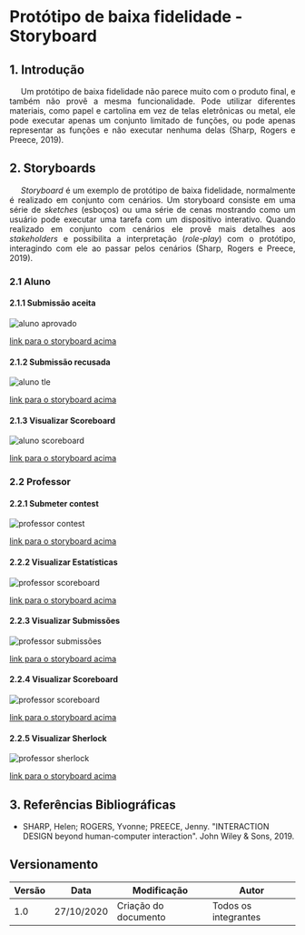 # Protótipo de baixa fidelidade - Storyboard

## 1. Introdução

<p style="text-indent: 20px; text-align: justify">
Um protótipo de baixa fidelidade não parece muito com o produto final, e também não provê a mesma funcionalidade. Pode utilizar diferentes materiais, como papel e cartolina em vez de telas eletrônicas ou metal, ele pode executar apenas um conjunto limitado de funções, ou pode apenas representar as funções e não executar nenhuma delas (Sharp, Rogers e Preece, 2019).
</p>

## 2. Storyboards

<p style="text-indent: 20px; text-align: justify">
<i>Storyboard</i> é um exemplo de protótipo de baixa fidelidade, normalmente é realizado em conjunto com cenários. Um storyboard consiste em uma série de <i>sketches</i> (esboços) ou uma série de cenas mostrando como um usuário pode executar uma tarefa com um dispositivo interativo. Quando realizado em conjunto com cenários ele provê mais detalhes aos <i>stakeholders</i> e possibilita a interpretação (<i>role-play</i>) com o protótipo, interagindo com ele ao passar pelos cenários (Sharp, Rogers e Preece, 2019).
</p>

### 2.1 Aluno

#### 2.1.1 Submissão aceita

![aluno aprovado](../../assets/storyboard/aluno_accepted.png)

<a class="link" href="https://drive.google.com/file/d/1wnP-v-mSOmeXeyJbZhImUvTzWXpT5VNP/view?usp=sharing" target="_blank">link para o storyboard acima</a>

#### 2.1.2 Submissão recusada

![aluno tle](../../assets/storyboard/aluno_tle.png)

<a class="link" href="https://drive.google.com/file/d/11AemMwuGuAVBL1u74Ht4jPxaZ8We9vMu/view?usp=sharing" target="_blank">link para o storyboard acima</a>

#### 2.1.3 Visualizar Scoreboard

![aluno scoreboard](../../assets/storyboard/aluno_scoreboard.png)

<a class="link" href="https://drive.google.com/file/d/1IYJZ7m4bZX8-h2e8pe7f_AooZ1fE0uXd/view?usp=sharing" target="_blank">link para o storyboard acima</a>

### 2.2 Professor

#### 2.2.1 Submeter contest

![professor contest](../../assets/storyboard/prof_contest.png)

<a class="link" href="https://drive.google.com/file/d/11utIyszDhuTjtGKHSG6Ft1y3Bo4AdbCe/view?usp=sharing" target="_blank">link para o storyboard acima</a>

#### 2.2.2 Visualizar Estatísticas

![professor scoreboard](../../assets/storyboard/prof_statistics.png)

<a class="link" href="https://drive.google.com/file/d/1cNVW1xLs3nuJF6xv3726_2o2ISaBV2bL/view?usp=sharing" target="_blank">link para o storyboard acima</a>

#### 2.2.3 Visualizar Submissões

![professor submissões](../../assets/storyboard/prof_subs.png)

<a class="link" href="https://drive.google.com/file/d/1-AGEElcrLXQBObQ_M401fNCvM7g5oKl8/view?usp=sharing" target="_blank">link para o storyboard acima</a>

#### 2.2.4 Visualizar Scoreboard

![professor scoreboard](../../assets/storyboard/prof_scoreboard.png)

<a class="link" href="https://drive.google.com/file/d/1gr9Skvtrm_aJbqf2hyRthv8jxV6XCR9Y/view?usp=sharing" target="_blank">link para o storyboard acima</a>


#### 2.2.5 Visualizar Sherlock

![professor sherlock](../../assets/storyboard/prof_sherlock.png)

<a class="link" href="https://drive.google.com/file/d/17NEmqTsFrb9IxVTSUAp7cRJnekyXJAdD/view?usp=sharing" target="_blank">link para o storyboard acima</a>


## 3. Referências Bibliográficas

- SHARP, Helen; ROGERS, Yvonne; PREECE, Jenny. "INTERACTION DESIGN beyond human-computer interaction". John Wiley & Sons, 2019.

## Versionamento
| Versão | Data | Modificação | Autor |
|--|--|--|--|
| 1.0 | 27/10/2020 | Criação do documento | Todos os integrantes |
